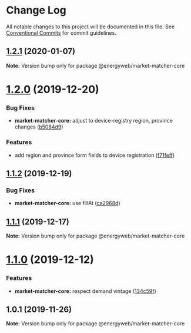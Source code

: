 # Change Log

All notable changes to this project will be documented in this file.
See [Conventional Commits](https://conventionalcommits.org) for commit guidelines.

## [1.2.1](https://github.com/energywebfoundation/origin/compare/@energyweb/market-matcher-core@1.2.0...@energyweb/market-matcher-core@1.2.1) (2020-01-07)

**Note:** Version bump only for package @energyweb/market-matcher-core





# [1.2.0](https://github.com/energywebfoundation/origin/compare/@energyweb/market-matcher-core@1.1.2...@energyweb/market-matcher-core@1.2.0) (2019-12-20)


### Bug Fixes

* **market-matcher-core:** adjust to device-registry region, province changes ([b5084d9](https://github.com/energywebfoundation/origin/commit/b5084d951d9c07ffe035f007a01b25a7fbec2972))


### Features

* add region and province form fields to device registration ([f71feff](https://github.com/energywebfoundation/origin/commit/f71feff224a087459d4d36f938feae82c8f7ff48))





## [1.1.2](https://github.com/energywebfoundation/origin/compare/@energyweb/market-matcher-core@1.1.1...@energyweb/market-matcher-core@1.1.2) (2019-12-19)


### Bug Fixes

* **market-matcher-core:** use fillAt ([ca2968d](https://github.com/energywebfoundation/origin/commit/ca2968d179d3ea27b84da44e3a91617e3d55cbd0))





## [1.1.1](https://github.com/energywebfoundation/origin/compare/@energyweb/market-matcher-core@1.1.0...@energyweb/market-matcher-core@1.1.1) (2019-12-17)

**Note:** Version bump only for package @energyweb/market-matcher-core





# [1.1.0](https://github.com/energywebfoundation/origin/compare/@energyweb/market-matcher-core@1.0.1...@energyweb/market-matcher-core@1.1.0) (2019-12-12)


### Features

* **market-matcher-core:** respect demand vintage ([134c59f](https://github.com/energywebfoundation/origin/commit/134c59fec726674c229ada9827b5214225b3f897))





## 1.0.1 (2019-11-26)

**Note:** Version bump only for package @energyweb/market-matcher-core
